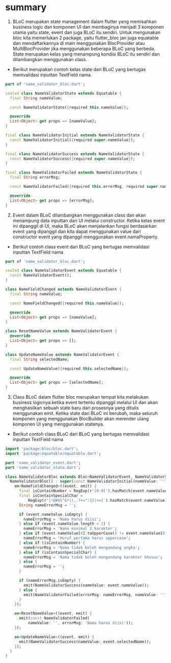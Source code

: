 # summary

1. BLoC merupakan state management dalam flutter yang memisahkan business logic dan komponen UI dan membaginya menjadi 3 komponen utama yaitu state, event dan juga BLoC itu sendiri. Untuk mengunakan bloc kita memerlukan 2 package, yaitu flutter_bloc jan juga equatable dan mendaftarkannya di main menggunakan BlocProvider atau MultiBlocProvider jika menggunakan beberapa BLoC yang berbeda. State merupakan kelas yang menampung kondisi BLoC itu sendiri dan dilambangkan menggunakan class.

- Berikut merupakan contoh kelas state dari BLoC yang bertugas memvalidasi inputtan TextField nama.

```dart
part of 'name_validator_bloc.dart';

sealed class NameValidatorState extends Equatable {
  final String nameValue;

  const NameValidatorState({required this.nameValue});

  @override
  List<Object> get props => [nameValue];
}

final class NameValidatorInitial extends NameValidatorState {
  const NameValidatorInitial({required super.nameValue});
}

final class NameValidatorSuccess extends NameValidatorState {
  const NameValidatorSuccess({required super.nameValue});
}

final class NameValidatorFailed extends NameValidatorState {
  final String errorMsg;

  const NameValidatorFailed({required this.errorMsg, required super.nameValue});

  @override
  List<Object> get props => [errorMsg];
}
```

2. Event dalam BLoC dilambangkan menggunakan class dan akan menampung data inputtan dari UI melalui constructor. Ketika kelas event ini dipanggil di UI, maka BLoC akan menjalankan fungsi berdasarkan event yang dipanggil dan kita dapat menggunakan value dari constructor event yang dipanggil menggunakan event.namaProperty.

- Berikut contoh class event dari BLoC yang bertugas memvalidasi inputtan TextField nama

```dart
part of 'name_validator_bloc.dart';

sealed class NameValidatorEvent extends Equatable {
  const NameValidatorEvent();
}

class NameFieldChanged extends NameValidatorEvent {
  final String nameValue;

  const NameFieldChanged({required this.nameValue});

  @override
  List<Object> get props => [nameValue];
}

class ResetNameValue extends NameValidatorEvent {
  @override
  List<Object> get props => [];
}

class UpdateNameValue extends NameValidatorEvent {
  final String selectedName;

  const UpdateNameValue({required this.selectedName});

  @override
  List<Object> get props => [selectedName];
}

```

3. Class BLoC dalam flutter bloc merupakan tempat kita melakukan business logicnya ketika event tertentu dipanggil melalui UI dan akan menghasilkan sebuah state baru dari prosesnya yang ditulis menggunakan emit. Ketika state dari BLoC ini berubah, maka seluruh komponen yang menggunakan BlocBuilder akan merender ulang komponen UI yang menggunakan statenya.

- Berikut contoh class BLoC dari BLoC yang bertugas memvalidasi inputtan TextField nama

```dart
import 'package:bloc/bloc.dart';
import 'package:equatable/equatable.dart';

part 'name_validator_event.dart';
part 'name_validator_state.dart';

class NameValidatorBloc extends Bloc<NameValidatorEvent, NameValidatorState> {
  NameValidatorBloc() : super(const NameValidatorInitial(nameValue: '')) {
    on<NameFieldChanged>((event, emit) {
      final isContainNumber = RegExp(r'[0-9]').hasMatch(event.nameValue);
      final isContainSpecialChar =
          RegExp(r'[!@#$%^&*(),.?+=":{}|<>]').hasMatch(event.nameValue);
      String nameErrorMsg = '';

      if (event.nameValue.isEmpty) {
        nameErrorMsg = 'Nama harus diisi';
      } else if (event.nameValue.length < 2) {
        nameErrorMsg = 'Nama minimal 2 karakter';
      } else if (event.nameValue[0].toUpperCase() != event.nameValue[0]) {
        nameErrorMsg = 'Huruf pertama harus uppercase';
      } else if (isContainNumber) {
        nameErrorMsg = 'Nama tidak boleh mengandung angka';
      } else if (isContainSpecialChar) {
        nameErrorMsg = 'Nama tidak boleh mengandung karakter khusus';
      } else {
        nameErrorMsg = '';
      }

      if (nameErrorMsg.isEmpty) {
        emit(NameValidatorSuccess(nameValue: event.nameValue));
      } else {
        emit(NameValidatorFailed(errorMsg: nameErrorMsg, nameValue: ''));
      }
    });

    on<ResetNameValue>((event, emit) {
      emit(const NameValidatorFailed(
          nameValue: '', errorMsg: 'Nama harus diisi'));
    });

    on<UpdateNameValue>((event, emit) {
      emit(NameValidatorSuccess(nameValue: event.selectedName));
    });
  }
}
```